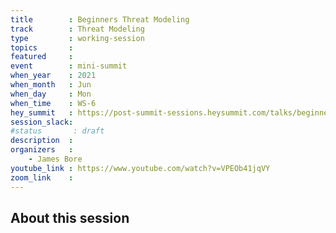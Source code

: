 ```yaml
---
title        : Beginners Threat Modeling
track        : Threat Modeling
type         : working-session
topics       :
featured     :
event        : mini-summit
when_year    : 2021
when_month   : Jun
when_day     : Mon
when_time    : WS-6
hey_summit   : https://post-summit-sessions.heysummit.com/talks/beginners-threat-modeling/
session_slack:
#status       : draft
description  :
organizers   :
    - James Bore
youtube_link : https://www.youtube.com/watch?v=VPEOb41jqVY
zoom_link    : 
---
```


## About this session
